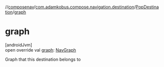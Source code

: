 //[composenav](../../../index.md)/[com.adamkobus.compose.navigation.destination](../index.md)/[PopDestination](index.md)/[graph](graph.md)

# graph

[androidJvm]\
open override val [graph](graph.md): [NavGraph](../-nav-graph/index.md)

Graph that this destination belongs to
